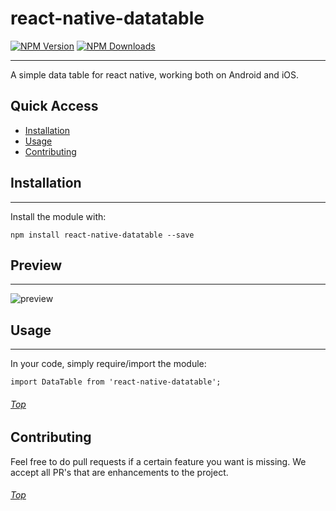 # react-native-datatable

[![NPM Version](https://img.shields.io/npm/v/react-native-datatable.svg?style=flat)](https://www.npmjs.com/package/react-native-datatable)
[![NPM Downloads](https://img.shields.io/npm/dm/react-native-datatable.svg?style=flat)](https://www.npmjs.com/package/react-native-datatable)

---
A simple data table for react native, working both on Android and iOS. <a name='top'/>

## Quick Access
* <a href='#install'>Installation</a>
* <a href='#usage'>Usage</a>
* <a href='#contributing'>Contributing</a>

## <a name='install'>Installation</a>
---
Install the module with:


```
npm install react-native-datatable --save
```

## <a name='preview'>Preview</a>
---

![preview](https://github.com/johan-dutoit/react-native-datatable/preview.gif)


## <a name='usage'>Usage</a>
---
In your code, simply require/import the module:

```
import DataTable from 'react-native-datatable';
```

###### <a href='#top'>Top</a>

## <a name='#Contributing'>Contributing</a>
Feel free to do pull requests if a certain feature you want is missing.  We accept all PR's that are enhancements to the project.

###### <a href='#top'>Top</a>
